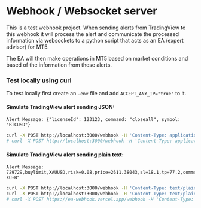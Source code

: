 # Webhook / Websocket server

This is a test webhook project. When sending alerts from TradingView to this webhook it will process the alert and communicate the processed information via websockets to a python script that acts as an EA (expert advisor) for MT5.

The EA will then make operations in MT5 based on market conditions and based of the information from these alerts.

### Test locally using curl

To test locally first create an `.env` file and add `ACCEPT_ANY_IP="true"` to it.

#### Simulate TradingView alert sending JSON:

```
Alert Message: {"licenseId": 123123, command: "closeall", symbol: "BTCUSD"}
```

```bash
curl -X POST http://localhost:3000/webhook -H 'Content-Type: application/json; charset=utf-8' -d '{"licenseId": 123123, command: "closeall", symbol: "BTCUSD"}'
# curl -X POST http://localhost:3000/webhook -H 'Content-Type: application/json; charset=utf-8' -d '{"licenseId": 123123, command: "closeall", symbol: "BTCUSD"}'
```

#### Simulate TradingView alert sending plain text:

```
Alert Message: 729729,buylimit,XAUUSD,risk=0.08,price=2611.38043,sl=18.1,tp=77.2,comment="p4.1-XU-B"
```

```bash
curl -X POST http://localhost:3000/webhook -H 'Content-Type: text/plain; charset=utf-8' -d '729729,buylimit,XAUUSD,risk=0.08,price=2611.38043,sl=18.1,tp=77.2,comment="p4.1-XU-B"'
curl -X POST http://localhost:3000/webhook -H 'Content-Type: text/plain; charset=utf-8' -d '729729,buylimit,BTCUSD,risk=0.08,price=60000.05,sl=55123.45,tp=70000,comment="p4.1-BTC-A"'
# curl -X POST https://ea-webhook.vercel.app/webhook -H 'Content-Type: text/plain; charset=utf-8' -d '729729,buylimit,XAUUSD,risk=0.08,price=2611.38043,sl=18.1,tp=77.2,comment="p4.1-XU-B"'
```
